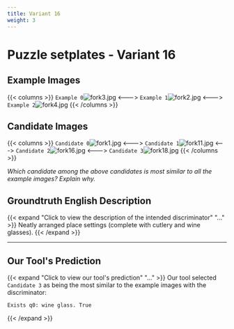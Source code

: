 ```yaml
---
title: Variant 16
weight: 3
---
```


# Puzzle setplates - Variant 16

## Example Images
{{< columns >}}
`Example 0`![fork3.jpg](/natscene_data/images/fork3.jpg)
<--->
`Example 1`![fork2.jpg](/natscene_data/images/fork2.jpg)
<--->
`Example 2`![fork4.jpg](/natscene_data/images/fork4.jpg)
{{< /columns >}}

## Candidate Images
{{< columns >}}
`Candidate 0`![fork1.jpg](/natscene_data/images/fork1.jpg)
<--->
`Candidate 1`![fork11.jpg](/natscene_data/images/fork11.jpg)
<--->
`Candidate 2`![fork16.jpg](/natscene_data/images/fork16.jpg)
<--->
`Candidate 3`![fork18.jpg](/natscene_data/images/fork18.jpg)
{{< /columns >}}

*Which candidate among the above candidates is most similar to all the example images? Explain why.*

## Groundtruth English Description

{{< expand "Click to view the description of the intended discriminator" "..." >}}
Neatly arranged place settings (complete with cutlery and wine glasses).
{{< /expand >}}

---



## Our Tool's Prediction

{{< expand "Click to view our tool's prediction" "..." >}}
Our tool selected `Candidate 3` as being the most similar to the example images with the discriminator:
```plaintext
Exists q0: wine glass. True
```
{{< /expand >}}
